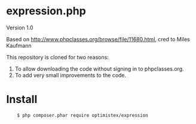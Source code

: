 expression.php
==================

Version 1.0

Based on http://www.phpclasses.org/browse/file/11680.html, cred to Miles Kaufmann

This repository is cloned for two reasons:

1. To allow downloading the code without signing in to phpclasses.org.
2. To add very small improvements to the code.

# Install

```
    $ php composer.phar require optimistex/expression
```